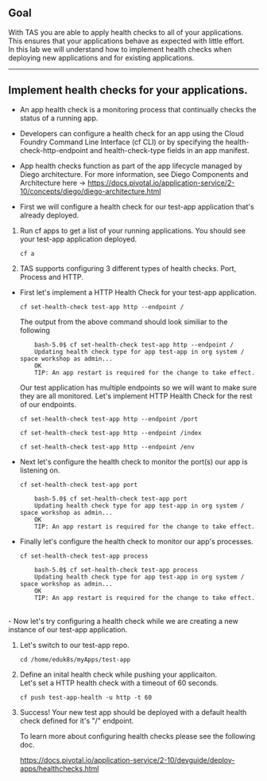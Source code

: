 ## Goal

With TAS you are able to apply health checks to all of your applications.   This ensures that your applications behave as expected with little effort.  
In this lab we will understand how to implement health checks when deploying new applications and for existing applications.   

---


## Implement health checks for your applications.  

- An app health check is a monitoring process that continually checks the status of a running app.

- Developers can configure a health check for an app using the Cloud Foundry Command Line Interface (cf CLI) or by specifying the health-check-http-endpoint and health-check-type fields in an app manifest.

- App health checks function as part of the app lifecycle managed by Diego architecture. For more information, see Diego Components and Architecture here -> https://docs.pivotal.io/application-service/2-10/concepts/diego/diego-architecture.html



- First we will configure a health check for our test-app application that's already deployed.   

1.  Run cf apps to get a list of your running applications.   You should see your test-app application deployed.   
    ```execute-2
    cf a
    ```
2. TAS supports configuring 3 different types of health checks.  Port, Process and HTTP.   
- First let's implement a HTTP Health Check for your test-app application.    
   
    ```execute-2
    cf set-health-check test-app http --endpoint /
    ```
    The output from the above command should look similiar to the following 
    
    ```
        bash-5.0$ cf set-health-check test-app http --endpoint /
        Updating health check type for app test-app in org system / space workshop as admin...
        OK
        TIP: An app restart is required for the change to take effect.

    ```
    
    Our test application has multiple endpoints so we will want to make sure they are all monitored. 
    Let's implement HTTP Health Check for the rest of our endpoints.    
    ```execute-2
    cf set-health-check test-app http --endpoint /port
    ```
    
    ```execute-2
    cf set-health-check test-app http --endpoint /index
    ```
    
    ```execute-2
    cf set-health-check test-app http --endpoint /env
    ```
      
      
- Next let's configure the health check to monitor the port(s) our app is listening on. 
    ```execute-2
    cf set-health-check test-app port
    ```
    
    ```
        bash-5.0$ cf set-health-check test-app port 
        Updating health check type for app test-app in org system / space workshop as admin...
        OK
        TIP: An app restart is required for the change to take effect.
    ```
    
    
- Finally let's configure the health check to monitor our app's processes. 
    ```execute-2
    cf set-health-check test-app process
    ```
    
    ```
        bash-5.0$ cf set-health-check test-app process
        Updating health check type for app test-app in org system / space workshop as admin...
        OK
        TIP: An app restart is required for the change to take effect.
    ```


<br/>
- Now let's try configuring a health check while we are creating a new instance of our test-app application.   

1.  Let's switch to our test-app repo. 

    ```execute-2
    cd /home/eduk8s/myApps/test-app
    ``` 
    
2.  Define an inital health check while pushing your applicaiton.   
    Let's set a HTTP health check with a timeout of 60 seconds.   
    
    ```execute-2
    cf push test-app-health -u http -t 60
    ```
    
3.  Success! Your new test app should be deployed with a default health check defined for it's "/" endpoint.

    To learn more about configuring health checks please see the following doc. 
    
    https://docs.pivotal.io/application-service/2-10/devguide/deploy-apps/healthchecks.html

